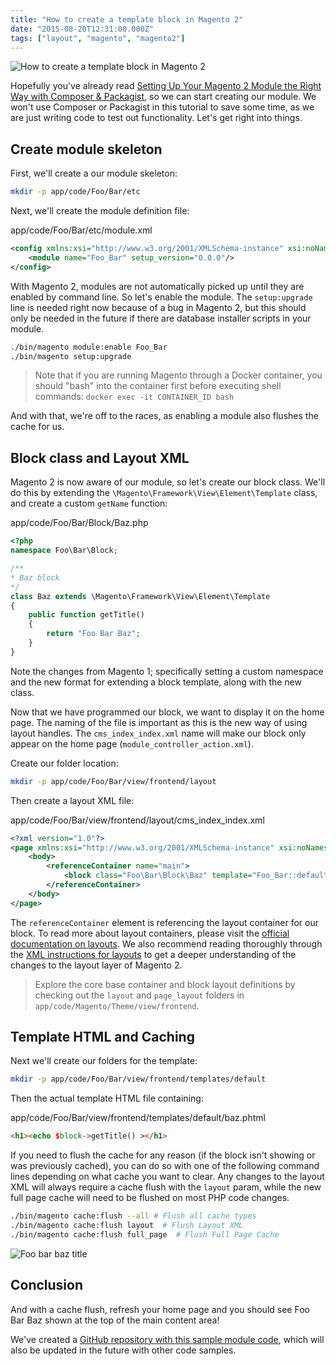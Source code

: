 ```yaml
---
title: "How to create a template block in Magento 2"
date: "2015-08-20T12:31:00.000Z"
tags: ["layout", "magento", "magento2"]
---
```


![How to create a template block in Magento 2](how-create-template-block-magento-2.png)

Hopefully you've already read <a href="/2015/07/22/setting-your-magento-2-module-right-way-composer-packagist#overlay-context=2015/09/03/using-docker-machine-os-x-dinghy">Setting Up Your Magento 2 Module the Right Way with Composer & Packagist</a>, so we can start creating our module. We won't use Composer or Packagist in this tutorial to save some time, as we are just writing code to test out functionality. Let's get right into things.

## Create module skeleton

First, we'll create a our module skeleton:

```bash
mkdir -p app/code/Foo/Bar/etc
```

Next, we'll create the module definition file:

<div class="gatsby-code-title">app/code/Foo/Bar/etc/module.xml</div>

```xml
<config xmlns:xsi="http://www.w3.org/2001/XMLSchema-instance" xsi:noNamespaceSchemaLocation="../../../../../lib/internal/Magento/Framework/Module/etc/module.xsd">
    <module name="Foo_Bar" setup_version="0.0.0"/>
</config>
```

With Magento 2, modules are not automatically picked up until they are enabled by command line. So let's enable the module. The `setup:upgrade` line is needed right now because of a bug in Magento 2, but this should only be needed in the future if there are database installer scripts in your module.

```bash
./bin/magento module:enable Foo_Bar
./bin/magento setup:upgrade
```

> Note that if you are running Magento through a Docker container, you should "bash" into the container first before executing shell commands: `docker exec -it CONTAINER_ID bash`

And with that, we're off to the races, as enabling a module also flushes the cache for us.

## Block class and Layout XML

Magento 2 is now aware of our module, so let's create our block class. We'll do this by extending the `\Magento\Framework\View\Element\Template` class, and create a custom `getName` function:

<div class="gatsby-code-title">app/code/Foo/Bar/Block/Baz.php</div>

```php
<?php
namespace Foo\Bar\Block;

/**
* Baz block
*/
class Baz extends \Magento\Framework\View\Element\Template
{
    public function getTitle()
    {
        return "Foo Bar Baz";
    }
}
```

Note the changes from Magento 1; specifically setting a custom namespace and the new format for extending a block template, along with the new class.

Now that we have programmed our block, we want to display it on the home page. The naming of the file is important as this is the new way of using layout handles. The `cms_index_index.xml` name will make our block only appear on the home page (`module_controller_action.xml`).

Create our folder location:

```bash
mkdir -p app/code/Foo/Bar/view/frontend/layout
```

Then create a layout XML file:

<div class="gatsby-code-title">app/code/Foo/Bar/view/frontend/layout/cms_index_index.xml</div>

```xml
<?xml version="1.0"?>
<page xmlns:xsi="http://www.w3.org/2001/XMLSchema-instance" xsi:noNamespaceSchemaLocation="../../../../../../../lib/internal/Magento/Framework/View/Layout/etc/page_configuration.xsd">
    <body>
        <referenceContainer name="main">
            <block class="Foo\Bar\Block\Baz" template="Foo_Bar::default/baz.phtml"/>
        </referenceContainer>
    </body>
</page>
```

The `referenceContainer` element is referencing the layout container for our block. To read more about layout containers, please visit the <a href="http://devdocs.magento.com/guides/v2.0/frontend-dev-guide/layouts/layout-overview.html" target="_blank">official documentation on layouts</a>. We also recommend reading thoroughly through the <a href="http://devdocs.magento.com/guides/v2.0/frontend-dev-guide/layouts/xml-instructions.html" target="_blank">XML instructions for layouts</a> to get a deeper understanding of the changes to the layout layer of Magento 2.

> Explore the core base container and block layout definitions by checking out the `layout` and `page_layout` folders in `app/code/Magento/Theme/view/frontend`.

## Template HTML and Caching

Next we'll create our folders for the template:

```bash
mkdir -p app/code/Foo/Bar/view/frontend/templates/default
```

Then the actual template HTML file containing:

<div class="gatsby-code-title">app/code/Foo/Bar/view/frontend/templates/default/baz.phtml</div>

```html
<h1><echo $block->getTitle() ></h1>
```

If you need to flush the cache for any reason (if the block isn't showing or was previously cached), you can do so with one of the following command lines depending on what cache you want to clear. Any changes to the layout XML will always require a cache flush with the `layout` param, while the new full page cache will need to be flushed on most PHP code changes.

```bash
./bin/magento cache:flush --all # Flush all cache types
./bin/magento cache:flush layout  # Flush Layout XML
./bin/magento cache:flush full_page  # Flush Full Page Cache
```

![Foo bar baz title](foo-bar-baz-title.jpg)

## Conclusion

And with a cache flush, refresh your home page and you should see Foo Bar Baz shown at the top of the main content area!

We've created a <a href="https://github.com/markshust/module-foobar" target="_blank">GitHub repository with this sample module code</a>, which will also be updated in the future with other code samples.
